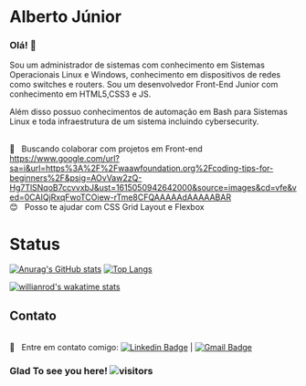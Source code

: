 # Alberto Júnior


### Olá! 👋

Sou um administrador de sistemas com conhecimento em Sistemas Operacionais Linux e Windows, conhecimento em dispositivos de redes como switches e routers. 
Sou um desenvolvedor Front-End Junior com conhecimento em HTML5,CSS3 e JS. 

Além disso possuo conhecimentos de automação em Bash para Sistemas Linux e toda infraestrutura de um sistema incluindo cybersecurity.





 
 <br/> :purple_heart: &nbsp; Buscando colaborar com projetos em Front-end  https://www.google.com/url?sa=i&url=https%3A%2F%2Fwaawfoundation.org%2Fcoding-tips-for-beginners%2F&psig=AOvVaw2zQ-Hg7TlSNqoB7ccvvxbJ&ust=1615050942642000&source=images&cd=vfe&ved=0CAIQjRxqFwoTCOiew-rTme8CFQAAAAAdAAAAABAR
 <br/> :blush: &nbsp; Posso te ajudar com CSS Grid Layout e Flexbox
 


# Status


[![Anurag's GitHub stats](https://github-readme-stats.vercel.app/api?username=Wayfiding&theme=dark&show_icons=true)](https://github.com/Wayfiding/github-readme-stats)
[![Top Langs](https://github-readme-stats.vercel.app/api/top-langs/?username=Wayfiding&theme=dark&show_icons=true&layout=compact)](https://github.com/anuraghazra/github-readme-stats)

[![willianrod's wakatime stats](https://github-readme-stats.vercel.app/api/wakatime?username=Wayfiding&theme=dark&show_icons=true)](https://github.com/Wayfiding/github-readme-stats)


## Contato
 <br/> :email: &nbsp; Entre em contato comigo:
 [![Linkedin Badge](https://img.shields.io/badge/-AlbertoSouza-blue?style=flat-square&logo=Linkedin&logoColor=white&link=https://www.linkedin.com/in/alberto-souza/)](https://www.linkedin.com/in/alberto-souza/) 
| 
[![Gmail Badge](https://img.shields.io/badge/-albertodt11@gmail.com-c14438?style=flat-square&logo=Gmail&logoColor=white&link=mailto:albertodt11@gmail.com)](mailto:albertodt11@gmail.com)


### Glad To see you here! ![visitors](https://visitor-badge.glitch.me/badge?page_id=${your.Wayfiding}.${your.repo.id})
<!--
**Wayfiding/Wayfiding** is a ✨ _special_ ✨ repository because its `README.md` (this file) appears on your GitHub profile.

Here are some ideas to get you started:

- 🔭 I’m currently working on ...
- 🌱 I’m currently learning ...
- 👯 I’m looking to collaborate on ...
- 🤔 I’m looking for help with ...
- 💬 Ask me about ...
- 📫 How to reach me: ...
- 😄 Pronouns: ...
- ⚡ Fun fact: ...
-->
